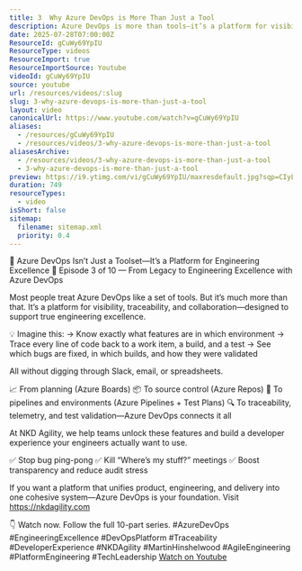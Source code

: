 ```yaml
---
title: 3  Why Azure DevOps is More Than Just a Tool
description: Azure DevOps is more than tools—it’s a platform for visibility, traceability, and collaboration, driving true engineering excellence. Watch now!
date: 2025-07-28T07:00:00Z
ResourceId: gCuWy69YpIU
ResourceType: videos
ResourceImport: true
ResourceImportSource: Youtube
videoId: gCuWy69YpIU
source: youtube
url: /resources/videos/:slug
slug: 3-why-azure-devops-is-more-than-just-a-tool
layout: video
canonicalUrl: https://www.youtube.com/watch?v=gCuWy69YpIU
aliases:
  - /resources/gCuWy69YpIU
  - /resources/videos/3-why-azure-devops-is-more-than-just-a-tool
aliasesArchive:
  - /resources/videos/3-why-azure-devops-is-more-than-just-a-tool
  - 3-why-azure-devops-is-more-than-just-a-tool
preview: https://i9.ytimg.com/vi/gCuWy69YpIU/maxresdefault.jpg?sqp=CIyL2sMG&rs=AOn4CLD1OdI4d54mGeR4EMbmP509M9nS4w
duration: 749
resourceTypes:
  - video
isShort: false
sitemap:
  filename: sitemap.xml
  priority: 0.4
---
```


🧩 Azure DevOps Isn’t Just a Toolset—It’s a Platform for Engineering Excellence
🎥 Episode 3 of 10 — From Legacy to Engineering Excellence with Azure DevOps

Most people treat Azure DevOps like a set of tools.
But it’s much more than that.
It’s a platform for visibility, traceability, and collaboration—designed to support true engineering excellence.

💡 Imagine this:
→ Know exactly what features are in which environment
→ Trace every line of code back to a work item, a build, and a test
→ See which bugs are fixed, in which builds, and how they were validated

All without digging through Slack, email, or spreadsheets.

📈 From planning (Azure Boards)
📦 To source control (Azure Repos)
🚀 To pipelines and environments (Azure Pipelines + Test Plans)
🔍 To traceability, telemetry, and test validation—Azure DevOps connects it all

At NKD Agility, we help teams unlock these features and build a developer experience your engineers actually want to use.

✅ Stop bug ping-pong
✅ Kill “Where’s my stuff?” meetings
✅ Boost transparency and reduce audit stress

If you want a platform that unifies product, engineering, and delivery into one cohesive system—Azure DevOps is your foundation. Visit https://nkdagility.com

👇 Watch now. Follow the full 10-part series.
#AzureDevOps #EngineeringExcellence #DevOpsPlatform #Traceability #DeveloperExperience #NKDAgility #MartinHinshelwood #AgileEngineering #PlatformEngineering #TechLeadership
[Watch on Youtube](https://www.youtube.com/watch?v=gCuWy69YpIU)
